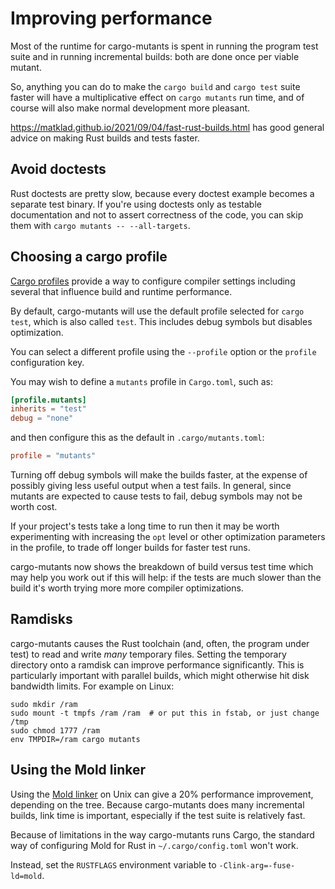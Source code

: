 # Improving performance

Most of the runtime for cargo-mutants is spent in running the program test suite
and in running incremental builds: both are done once per viable mutant.

So, anything you can do to make the `cargo build` and `cargo test` suite faster
will have a multiplicative effect on `cargo mutants` run time, and of course
will also make normal development more pleasant.

<https://matklad.github.io/2021/09/04/fast-rust-builds.html> has good general advice on making Rust builds and tests faster.

## Avoid doctests

Rust doctests are pretty slow, because every doctest example becomes a separate
test binary. If you're using doctests only as testable documentation and not to
assert correctness of the code, you can skip them with `cargo mutants --
--all-targets`.

## Choosing a cargo profile

[Cargo profiles](https://doc.rust-lang.org/cargo/reference/profiles.html) provide a way to configure compiler settings including several that influence build and runtime performance.

By default, cargo-mutants will use the default profile selected for `cargo test`, which is also called `test`. This includes debug symbols but disables optimization.

You can select a different profile using the `--profile` option or the `profile` configuration key.

You may wish to define a `mutants` profile in `Cargo.toml`, such as:

```toml
[profile.mutants]
inherits = "test"
debug = "none"
```

and then configure this as the default in `.cargo/mutants.toml`:

```toml
profile = "mutants"
```

Turning off debug symbols will make the builds faster, at the expense of possibly giving less useful output when a test fails. In general, since mutants are expected to cause tests to fail, debug symbols may not be worth cost.

If your project's tests take a long time to run then it may be worth experimenting with increasing the `opt` level or other optimization parameters in the profile, to trade off longer builds for faster test runs.

cargo-mutants now shows the breakdown of build versus test time which may help you work out if this will help: if the tests are much slower than the build it's worth trying more more compiler optimizations.

## Ramdisks

cargo-mutants causes the Rust toolchain (and, often, the program under test) to read and write _many_ temporary files. Setting the temporary directory onto a ramdisk can improve performance significantly. This is particularly important with parallel builds, which might otherwise hit disk bandwidth limits. For example on Linux:

```shell
sudo mkdir /ram
sudo mount -t tmpfs /ram /ram  # or put this in fstab, or just change /tmp
sudo chmod 1777 /ram
env TMPDIR=/ram cargo mutants
```

## Using the Mold linker

Using the [Mold linker](https://github.com/rui314/mold) on Unix can give a 20% performance improvement, depending on the tree.
Because cargo-mutants does many
incremental builds, link time is important, especially if the test suite is relatively fast.

Because of limitations in the way cargo-mutants runs Cargo, the standard way of configuring Mold for Rust in `~/.cargo/config.toml` won't work.

Instead, set the `RUSTFLAGS` environment variable to `-Clink-arg=-fuse-ld=mold`.

